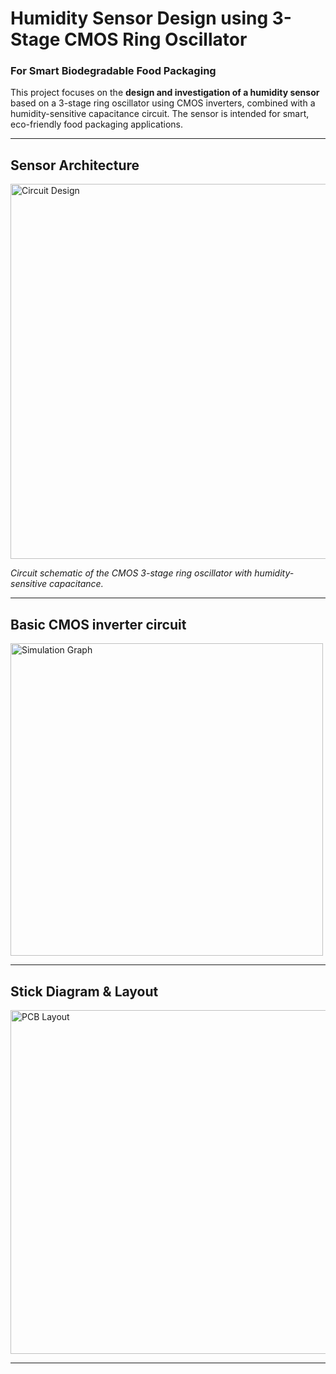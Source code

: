 # Humidity Sensor Design using 3-Stage CMOS Ring Oscillator  
### For Smart Biodegradable Food Packaging

This project focuses on the **design and investigation of a humidity sensor** based on a 3-stage ring oscillator using CMOS inverters, combined with a humidity-sensitive capacitance circuit. The sensor is intended for smart, eco-friendly food packaging applications.  

---

## Sensor Architecture
<img src="https://github.com/user-attachments/assets/d92bd862-63b2-49c9-810c-29834b4c58a5" width="600" alt="Circuit Design"/>

*Circuit schematic of the CMOS 3-stage ring oscillator with humidity-sensitive capacitance.*

---

## Basic CMOS inverter circuit
<img src="https://github.com/user-attachments/assets/c96a58fb-e5e3-4809-a036-1eeb20926a37" width="500" alt="Simulation Graph"/>


---

## Stick Diagram & Layout
<img src="https://github.com/user-attachments/assets/1100f363-9a75-4a30-86df-39338ba26e6a" width="550" alt="PCB Layout"/>



---

